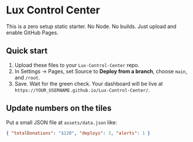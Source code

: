 # Lux Control Center

This is a zero setup static starter. No Node. No builds. Just upload and enable GitHub Pages.

## Quick start
1. Upload these files to your `Lux-Control-Center` repo.
2. In Settings → Pages, set Source to **Deploy from a branch**, choose `main`, and `/root`.
3. Save. Wait for the green check. Your dashboard will be live at `https://YOUR_USERNAME.github.io/Lux-Control-Center/`.

## Update numbers on the tiles
Put a small JSON file at `assets/data.json` like:
```json
{ "totalDonations": "$120", "deploys": 3, "alerts": 1 }
```
